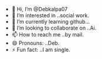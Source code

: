 - 👋 Hi, I’m @Debkalpa07
- 👀 I’m interested in ..social work.
- 🌱 I’m currently learning github...
- 💞️ I’m looking to collaborate on ..Ai.
- 📫 How to reach me ..by mail.
- 😄 Pronouns: ..Deb.
- ⚡ Fun fact: ..I am single.

<!---
Debkalpa07/Debkalpa07 is a ✨ special ✨ repository because its `README.md` (this file) appears on your GitHub profile.
You can click the Preview link to take a look at your changes.
--->
